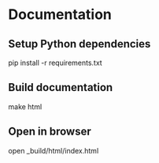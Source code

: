 # Documentation

## Setup Python dependencies
pip install -r requirements.txt

## Build documentation
make html

## Open in browser
open _build/html/index.html
